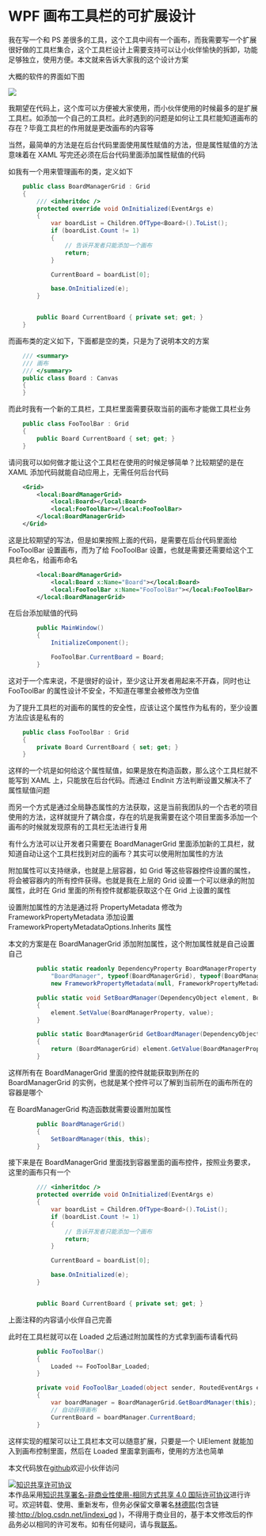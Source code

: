 # WPF 画布工具栏的可扩展设计

我在写一个和 PS 差很多的工具，这个工具中间有一个画布，而我需要写一个扩展很好做的工具栏集合，这个工具栏设计上需要支持可以让小伙伴愉快的拆卸，功能足够独立，使用方便。本文就来告诉大家我的这个设计方案

<!--more-->
<!-- CreateTime:5/21/2020 8:57:22 AM -->

<!-- 发布 -->

大概的软件的界面如下图

<!-- ![](image/WPF 画布工具栏的可扩展设计/WPF 画布工具栏的可扩展设计0.png) -->

![](http://image.acmx.xyz/lindexi%2F2020521858407978.jpg)

我期望在代码上，这个库可以方便被大家使用，而小伙伴使用的时候最多的是扩展工具栏。如添加一个自己的工具栏。此时遇到的问题是如何让工具栏能知道画布的存在？毕竟工具栏的作用就是更改画布的内容等

当然，最简单的方法是在后台代码里面使用属性赋值的方法，但是属性赋值的方法意味着在 XAML 写完还必须在后台代码里面添加属性赋值的代码

如我有一个用来管理画布的类，定义如下

```csharp
    public class BoardManagerGrid : Grid
    {
        /// <inheritdoc />
        protected override void OnInitialized(EventArgs e)
        {
            var boardList = Children.OfType<Board>().ToList();
            if (boardList.Count != 1)
            {
                // 告诉开发者只能添加一个画布
                return;
            }

            CurrentBoard = boardList[0];

            base.OnInitialized(e);
        }


        public Board CurrentBoard { private set; get; }
    }
```

而画布类的定义如下，下面都是空的类，只是为了说明本文的方案

```csharp
    /// <summary>
    /// 画布
    /// </summary>
    public class Board : Canvas
    {
    }
```

而此时我有一个新的工具栏，工具栏里面需要获取当前的画布才能做工具栏业务

```csharp
    public class FooToolBar : Grid
    {
        public Board CurrentBoard { set; get; }
    }
```

请问我可以如何做才能让这个工具栏在使用的时候足够简单？比较期望的是在 XAML 添加代码就能自动应用上，无需任何后台代码

```xml
    <Grid>
        <local:BoardManagerGrid>
            <local:Board></local:Board>
            <local:FooToolBar></local:FooToolBar>
        </local:BoardManagerGrid>
    </Grid>
```

这是比较期望的写法，但是如果按照上面的代码，是需要在后台代码里面给 FooToolBar 设置画布，而为了给 FooToolBar 设置，也就是需要还需要给这个工具栏命名，给画布命名

```xml
        <local:BoardManagerGrid>
            <local:Board x:Name="Board"></local:Board>
            <local:FooToolBar x:Name="FooToolBar"></local:FooToolBar>
        </local:BoardManagerGrid>
```

在后台添加赋值的代码

```csharp
        public MainWindow()
        {
            InitializeComponent();

            FooToolBar.CurrentBoard = Board;
        }
```

这对于一个库来说，不是很好的设计，至少这让开发者用起来不开森，同时也让 FooToolBar 的属性设计不安全，不知道在哪里会被修改为空值

为了提升工具栏的对画布的属性的安全性，应该让这个属性作为私有的，至少设置方法应该是私有的

```csharp
    public class FooToolBar : Grid
    {
        private Board CurrentBoard { set; get; }
    }
```

这样的一个坑是如何给这个属性赋值，如果是放在构造函数，那么这个工具栏就不能写到 XAML 上，只能放在后台代码。而通过 EndInit 方法判断设置又解决不了属性赋值问题

而另一个方式是通过全局静态属性的方法获取，这是当前我团队的一个古老的项目使用的方法，这样就提升了耦合度，存在的坑是我需要在这个项目里面多添加一个画布的时候就发现原有的工具栏无法进行复用



有什么方法可以让开发者只需要在 BoardManagerGrid 里面添加新的工具栏，就知道自动让这个工具栏找到对应的画布？其实可以使用附加属性的方法

附加属性可以支持继承，也就是上层容器，如 Grid 等这些容器控件设置的属性，将会被容器内的所有控件获得。也就是我在上层的 Grid 设置一个可以继承的附加属性，此时在 Grid 里面的所有控件就都能获取这个在 Grid 上设置的属性

设置附加属性的方法是通过将 PropertyMetadata 修改为 FrameworkPropertyMetadata 添加设置 FrameworkPropertyMetadataOptions.Inherits 属性

本文的方案是在 BoardManagerGrid 添加附加属性，这个附加属性就是自己设置自己

```csharp
        public static readonly DependencyProperty BoardManagerProperty = DependencyProperty.RegisterAttached(
            "BoardManager", typeof(BoardManagerGrid), typeof(BoardManagerGrid),
            new FrameworkPropertyMetadata(null, FrameworkPropertyMetadataOptions.Inherits));

        public static void SetBoardManager(DependencyObject element, BoardManagerGrid value)
        {
            element.SetValue(BoardManagerProperty, value);
        }

        public static BoardManagerGrid GetBoardManager(DependencyObject element)
        {
            return (BoardManagerGrid) element.GetValue(BoardManagerProperty);
        }
```

这样所有在 BoardManagerGrid 里面的控件就能获取到所在的 BoardManagerGrid 的实例，也就是某个控件可以了解到当前所在的画布所在的容器是哪个

在 BoardManagerGrid 构造函数就需要设置附加属性

```csharp
        public BoardManagerGrid()
        {
            SetBoardManager(this, this);
        }
```

接下来是在 BoardManagerGrid 里面找到容器里面的画布控件，按照业务要求，这里的画布只有一个

```csharp
        /// <inheritdoc />
        protected override void OnInitialized(EventArgs e)
        {
            var boardList = Children.OfType<Board>().ToList();
            if (boardList.Count != 1)
            {
                // 告诉开发者只能添加一个画布
                return;
            }

            CurrentBoard = boardList[0];

            base.OnInitialized(e);
        }


        public Board CurrentBoard { private set; get; }
```

上面注释的内容请小伙伴自己完善

此时在工具栏就可以在 Loaded 之后通过附加属性的方式拿到画布请看代码

```csharp
        public FooToolBar()
        {
            Loaded += FooToolBar_Loaded;
        }

        private void FooToolBar_Loaded(object sender, RoutedEventArgs e)
        {
            var boardManager = BoardManagerGrid.GetBoardManager(this);
            // 自动获得画布
            CurrentBoard = boardManager.CurrentBoard;
        }
```

这样实现的框架可以让工具栏本文可以随意扩展，只要是一个 UIElement 就能加入到画布控制里面，然后在 Loaded 里面拿到画布，使用的方法也简单



本文代码放在[github](https://github.com/lindexi/lindexi_gd/tree/367b4ddd17cb3ee1a92849239911d140e5112a7b/FallkucearwallnelRufefawgem)欢迎小伙伴访问

<a rel="license" href="http://creativecommons.org/licenses/by-nc-sa/4.0/"><img alt="知识共享许可协议" style="border-width:0" src="https://licensebuttons.net/l/by-nc-sa/4.0/88x31.png" /></a><br />本作品采用<a rel="license" href="http://creativecommons.org/licenses/by-nc-sa/4.0/">知识共享署名-非商业性使用-相同方式共享 4.0 国际许可协议</a>进行许可。欢迎转载、使用、重新发布，但务必保留文章署名[林德熙](http://blog.csdn.net/lindexi_gd)(包含链接:http://blog.csdn.net/lindexi_gd )，不得用于商业目的，基于本文修改后的作品务必以相同的许可发布。如有任何疑问，请与我[联系](mailto:lindexi_gd@163.com)。
